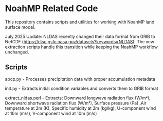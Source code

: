 # NoahMP Related Code

This repository contains scripts and utilities for working with NoahMP land surface model.

July 2025 Update:
NLDAS recently changed their data format from GRIB to NetCDF (https://disc.gsfc.nasa.gov/datasets?keywords=NLDAS). The new extraction scripts  handle this transition while keeping the NoahMP workflow unchanged.

## Scripts

apcp.py - Processes precipitation data with proper accumulation metadata

init.py - Extracts initial condition variables and converts them to GRIB format

extract_nldas.perl - Extracts: Downward longwave radiation flux (W/m²), Downward shortwave radiation flux (W/m²), Surface pressure (Pa) ,Air temperature at 2m (K), Specific humidity at 2m (kg/kg), U-component wind at 10m (m/s), V-component wind at 10m (m/s)

